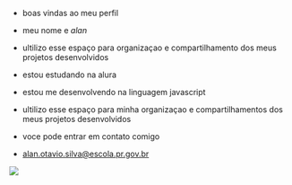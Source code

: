 - boas vindas ao meu perfil

- meu nome e _alan_ 

- ultilizo esse espaço para organizaçao e compartilhamento dos meus projetos desenvolvidos 

- estou estudando na alura

- estou me desenvolvendo na linguagem javascript

- ultilizo esse espaço para minha organizaçao e compartilhamentos dos meus projetos desenvolvidos


- voce pode entrar em contato comigo 


- alan.otavio.silva@escola.pr.gov.br

![](https://media1.giphy.com/media/v1.Y2lkPTc5MGI3NjExcTU4bzJsN2sxbWd1NDZ6aWFtdGY5bW83cjBuNWwxOHFxbDAxZzl0eSZlcD12MV9pbnRlcm5hbF9naWZfYnlfaWQmY3Q9Zw/hkvjo7rZOZUfbH9rgg/giphy.webp)
